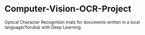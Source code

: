 # Computer-Vision-OCR-Project
Optical Character Recognition trials for documents written in a local language(Yoruba) with Deep Learning.
